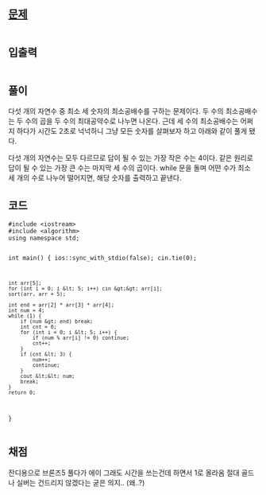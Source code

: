<h2 id="문제"><a href="https://www.acmicpc.net/problem/1145">문제</a></h2>
<p><img alt="" src="https://velog.velcdn.com/images/coolgamja_/post/59f3b02e-1dff-4d15-805a-deafb2e3a8f3/image.png" /></p>
<h2 id="입출력">입출력</h2>
<p><img alt="" src="https://velog.velcdn.com/images/coolgamja_/post/66f092be-64f1-47dd-ba4d-5350a6191966/image.png" /></p>
<h2 id="풀이">풀이</h2>
<p>다섯 개의 자연수 중 최소 세 숫자의 최소공배수를 구하는 문제이다.
두 수의 최소공배수는 두 수의 곱을 두 수의 최대공약수로 나누면 나온다.
근데 세 수의 최소공배수는 어쩌지 하다가
시간도 2초로 넉넉하니 그냥 모든 숫자를 살펴보자 하고 아래와 같이 풀게 됐다.</p>
<p>다섯 개의 자연수는 모두 다르므로 답이 될 수 있는 가장 작은 수는 4이다.
같은 원리로 답이 될 수 있는 가장 큰 수는 마지막 세 수의 곱이다.
while 문을 돌며 어떤 수가 최소 세 개의 수로 나누어 떨어지면,
해당 숫자를 출력하고 끝낸다.</p>
<h2 id="코드">코드</h2>
<pre><code class="language-cpp">#include &lt;iostream&gt;
#include &lt;algorithm&gt;
using namespace std;

int main() {
    ios::sync_with_stdio(false);
    cin.tie(0);

    int arr[5];
    for (int i = 0; i &lt; 5; i++) cin &gt;&gt; arr[i];
    sort(arr, arr + 5);

    int end = arr[2] * arr[3] * arr[4];
    int num = 4;
    while (1) {
        if (num &gt; end) break;
        int cnt = 0;
        for (int i = 0; i &lt; 5; i++) {
            if (num % arr[i] != 0) continue;
            cnt++;
        }
        if (cnt &lt; 3) {
            num++;
            continue;
        }
        cout &lt;&lt; num;
        break;
    }
    return 0;
}</code></pre>
<h2 id="채점">채점</h2>
<p>잔디용으로 브론즈5 풀다가 에이 그래도 시간을 쓰는건데 하면서 1로 올라옴
절대 골드나 실버는 건드리지 않겠다는 굳은 의지..
(왜..?)</p>
<p><img alt="" src="https://velog.velcdn.com/images/coolgamja_/post/718d4fb0-3835-4941-80c3-7413ed4970a3/image.png" /></p>